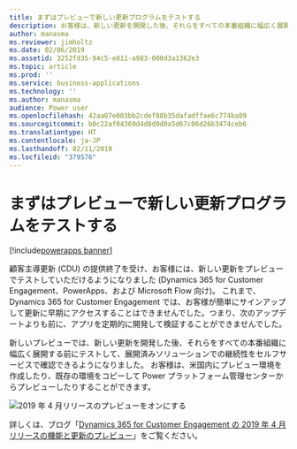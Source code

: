 ```yaml
---
title: まずはプレビューで新しい更新プログラムをテストする
description: お客様は、新しい更新を開発した後、それらをすべての本番組織に幅広く展開する前にテストして、展開済みソリューションでの継続性をセルフサービスで確認できるようになりました。  お客様は、米国内 (EMEA および他の地域にも拡大予定) に新しいプレビュー環境を作成したり、既存の環境をコピーして、Power プラットフォーム管理センターからプレビューしたりすることができます。
author: manasma
ms.reviewer: jimholtz
ms.date: 02/06/2019
ms.assetid: 3252fd35-94c5-e811-a983-000d3a1362e3
ms.topic: article
ms.prod: ''
ms.service: business-applications
ms.technology: ''
ms.author: manasma
audience: Power user
ms.openlocfilehash: 42aa07e003bb2cdef88b35dafadffae6c774ba89
ms.sourcegitcommit: b0c22af04369d4d8d0d0a5d67c06d26b3474ceb6
ms.translationtype: HT
ms.contentlocale: ja-JP
ms.lasthandoff: 02/11/2019
ms.locfileid: "379576"
---
```

# <a name="test-out-new-updates-first-in-preview"></a>まずはプレビューで新しい更新プログラムをテストする


[!include[powerapps banner](../includes/powerapps.md)]

顧客主導更新 (CDU) の提供終了を受け、お客様には、新しい更新をプレビューでテストしていただけるようになりました (Dynamics 365 for Customer Engagement、PowerApps、および Microsoft Flow 向け)。 これまで、Dynamics 365 for Customer Engagement では、お客様が簡単にサインアップして更新に早期にアクセスすることはできませんでした。つまり、次のアップデートよりも前に、アプリを定期的に開発して検証することができませんでした。 

新しいプレビューでは、新しい更新を開発した後、それらをすべての本番組織に幅広く展開する前にテストして、展開済みソリューションでの継続性をセルフサービスで確認できるようになりました。 お客様は、米国内にプレビュー環境を作成したり、既存の環境をコピーして Power プラットフォーム管理センターからプレビューしたりすることができます。

![2019 年 4 月リリースのプレビューをオンにする](media/PreviewApril2019-turn-on-preview.png "2019 年 4 月リリースのプレビューをオンにする")

詳しくは、ブログ「[Dynamics 365 for Customer Engagement の 2019 年 4 月リリースの機能と更新のプレビュー](https://blogs.msdn.microsoft.com/crm/2018/12/12/previewing-april-2019-release-functionalities-and-updates-for-dynamics-365-for-customer-engagement/)」をご覧ください。
